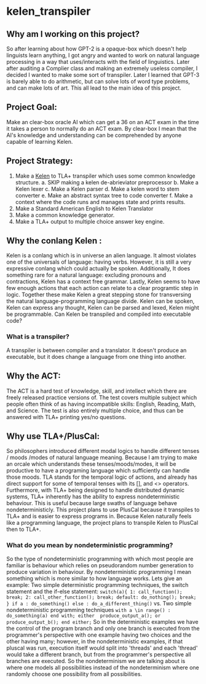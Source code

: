 # kelen_transpiler

## Why am I working on this project?
So after learning about how GPT-2 is a opaque-box which doesn't help linguists learn anything, I got angry and wanted to work on natural language processing in a way that uses/interacts with the field of linguistics. Later after auditing a Complier class and making an extremely useless compiler, I decided I wanted to make some sort of transpiler. Later I learned that GPT-3 is barely able to do arithmetic, but can solve lots of word type problems, and can make lots of art. This all lead to the main idea of this project.

## Project Goal:
Make an clear-box oracle AI which can get a 36 on an ACT exam in the time it takes a person to normally do an ACT exam.
By clear-box I mean that the AI's knowledge and understanding can be comprehended by anyone capable of learning Kelen.

## Project Strategy:
1. Make a [Kelen](https://www.terjemar.net/kelen/kelen.php) to TLA+ transpiler which uses some common knowledge structure.
  a. SKIP making a kelen de-abrieviator preprocessor
  b. Make a Kelen lexer
  c. Make a Kelen parser
  d. Make a kelen word to stem converter
  e. Make an abstract syntax tree to code converter
  f. Make a context where the code runs and manages state and prints results.
2. Make a Standard American English to Kelen Translator
3. Make a common knowledge generator.
4. Make a TLA+ output to multiple choice answer key engine.

## Why the conlang Kelen :
Kelen is a conlang which is in universe an alien language. It almost violates one of the universals of language: having verbs. However, it is still a very expressive conlang which could actually be spoken. Additionally, It does something rare for a natural language: excluding pronouns and contractions, Kelen has a context free grammar. Lastly,  Kelen seems to have few enough actions that each action can relate to a clear programtic step in logic. Together these make Kelen a great stepping stone for transversing the natural language-programming language divide. Kelen can be spoken, Kelen can express any thought, Kelen can be parsed and lexed, Kelen might be programmable. Can Kelen be transpiled and compiled into executable code?
### What is a transpiler?
A transpiler is between compiler and a translator. It doesn't produce an executable, but it does change a language from one thing into another.

## Why the ACT:
The ACT is a hard test of knowledge, skill, and intellect which there are freely released practice versions of. The test covers multiple subject which people often think of as having incompatible skills: English, Reading, Math, and Science. The test is also entirely multiple choice, and thus can be answered with TLA+ printing yes/no questions.

## Why use TLA+/PlusCal:
So philosophers introduced different modal logics to handle different tenses / moods /modes of natural language meaning. Because I am trying to make an orcale which understands these tenses/moods/modes, it will be productive to have a programing language which sufficiently can handle those moods. TLA stands for the temporal logic of actions, and already has direct support for some of temporal tenses with its [], and <> operators. Furthermore, with TLA+ being designed to handle distributed dynamic systems, TLA+ inherently has the ability to express nondeterministic behaviour. This is useful because large swaths of language behave nondeterministicly. This project plans to use PlusCal because it transpiles to TLA+ and is easier to express programs in. Because Kelen naturally feels like a programming language, the project plans to transpile Kelen to PlusCal then to TLA+.

### What do you mean by nondeterministic programming?
So the type of nondeterministic programming with which most people are familiar is behaviour which relies on pseudorandom number generation to produce variation in behaviour. By nondeterministic programming I mean something which is more similar to how language works. Lets give an example:
Two simple deterministic programming techniques, the switch statement and the if-else statement:
`
switch(a){
   1: call_function(); break;
   2: call_other_function(); break;
   default:
      do_nothing();
   break;
}
if a :
    do_something()
else :
    do_a_different_thing()
`
vs. Two simple nondeterministic programming techniques
`
with a \in range() :
    do_something(a)
end with;
either 
    produce_output_a();
or
    produce_output_b();
end either;
`
So in the deterministic examples we have the control of the program branch and only one branch is executed from the programmer's perspective with one example having two choices and the other having many; however, in the nondeterministic examples, if that pluscal was run, execution itself would split into 'threads' and each 'thread' would take a different branch, but from the programmer's perspective  all branches are executed. So the nondeterminism we are talking about is where one models all possibilities instead of the nondeterminism where one randomly choose one possibility from all possibilities.
